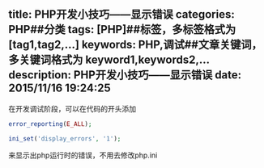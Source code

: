 title: PHP开发小技巧——显示错误
categories: PHP##分类
tags: [PHP]##标签，多标签格式为 [tag1,tag2,...]
keywords: PHP,调试##文章关键词，多关键词格式为 keyword1,keywords2,...
description: PHP开发小技巧——显示错误
date: 2015/11/16 19:24:25 
---
在开发调试阶段，可以在代码的开头添加
``` php
error_reporting(E_ALL);

ini_set('display_errors', '1');
``` 
来显示出php运行时的错误，不用去修改php.ini